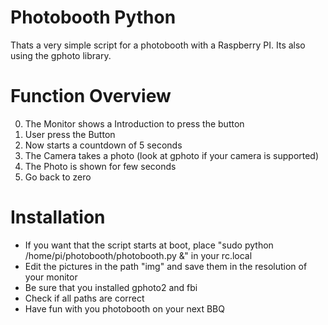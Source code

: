 # Photobooth Python

Thats a very simple script for a photobooth with a Raspberry PI.
Its also using the gphoto library.

# Function Overview

0. The Monitor shows a Introduction to press the button
1. User press the Button
2. Now starts a countdown of 5 seconds
3. The Camera takes a photo (look at gphoto if your camera is supported)
4. The Photo is shown for few seconds
5. Go back to zero

# Installation

* If you want that the script starts at boot, place "sudo python /home/pi/photobooth/photobooth.py &" in your rc.local
* Edit the pictures in the path "img" and save them in the resolution of your monitor
* Be sure that you installed gphoto2 and fbi
* Check if all paths are correct
* Have fun with you photobooth on your next BBQ
